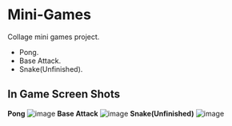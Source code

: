 # Mini-Games
Collage mini games project.
- Pong.
- Base Attack.
- Snake(Unfinished).

## In Game Screen Shots
**Pong**
![image](https://user-images.githubusercontent.com/47148900/149487785-63efa8c4-3b38-4df5-a643-29c3d781c93e.png)
**Base Attack**
![image](https://user-images.githubusercontent.com/47148900/149487551-5b68604b-078a-47b9-aef7-1e1b54a1f201.png)
**Snake(Unfinished)**
![image](https://user-images.githubusercontent.com/47148900/149488119-b232d409-a14e-4aa6-8f6f-2d58b0c4544b.png)
